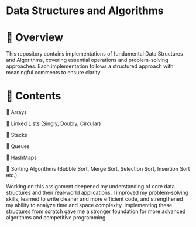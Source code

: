 # Data Structures and Algorithms

# 📌 Overview

This repository contains implementations of fundamental Data Structures and Algorithms, covering essential operations and problem-solving approaches. Each implementation follows a structured approach with meaningful comments to ensure clarity.



# 📂 Contents

🔹 Arrays

🔹 Linked Lists (Singly, Doubly, Circular)

🔹 Stacks

🔹 Queues

🔹 HashMaps

🔹 Sorting Algorithms (Bubble Sort, Merge Sort, Selection Sort, Insertion Sort etc.)




Working on this assignment deepened my understanding of core data structures and their real-world applications. I improved my problem-solving skills, learned to write cleaner and more efficient code, and strengthened my ability to analyze time and space complexity. Implementing these structures from scratch gave me a stronger foundation for more advanced algorithms and competitive programming.
